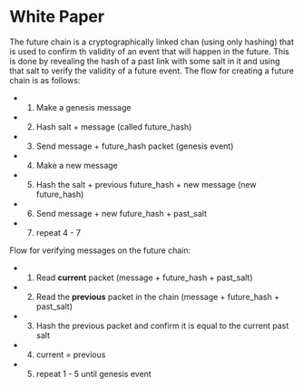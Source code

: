 # White Paper

The future chain is a cryptographically linked chan (using only hashing) that is used to confirm th validity of an event that will happen in the future. This is done by revealing the hash of a past link with some salt in it and using that salt to verify the validity of a future event. The flow for creating a future chain is as follows:

- 1. Make a genesis message
- 2. Hash salt + message (called future_hash)
- 3. Send message + future_hash packet (genesis event)
- 4. Make a new message
- 5. Hash the salt + previous future_hash + new message (new future_hash)
- 6. Send message + new future_hash + past_salt 
- 7. repeat 4 - 7

Flow for verifying messages on the future chain:

- 1. Read **current** packet (message + future_hash + past_salt)
- 2. Read the **previous** packet in the chain (message + future_hash + past_salt)
- 3. Hash the previous packet and confirm it is equal to the current past salt
- 4. current  = previous
- 5. repeat 1 - 5 until genesis event